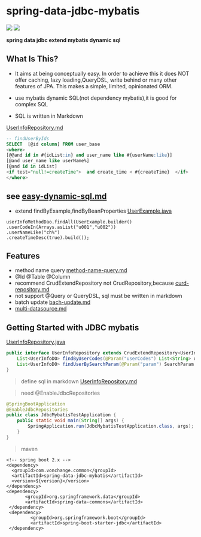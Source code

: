 # spring-data-jdbc-mybatis

![](https://img.shields.io/maven-central/v/com.vonchange.common/spring-data-jdbc-mybatis.svg?label=Maven%20Central)
[![](https://img.shields.io/github/stars/vonchange/spring-data-jdbc-mybatis.svg?style=social)
](https://github.com/VonChange/spring-data-jdbc-mybatis)

**spring data jdbc extend mybatis dynamic sql**
## What Is This?
* It aims at being conceptually easy. In order to achieve this it does NOT offer caching, lazy loading,QueryDSL, write behind or many other features of JPA. This makes  a simple, limited, opinionated ORM.

* use mybatis dynamic SQL(not dependency mybatis),it is good for complex SQL

* SQL is  written in Markdown


[UserInfoRepository.md](spring-data-jdbc-mybatis-demo%2Fsrc%2Fmain%2Fresources%2Fsql%2FUserInfoRepository.md)

```sql
-- findUserByIds
SELECT  [@id column] FROM user_base 
<where> 
[@@and id in #{idList:in} and user_name like #{userName:like}]
[@and user_name like userName%]
[@and id in idList]
<if test="null!=createTime">  and create_time < #{createTime}  </if>
</where>
```
## see  [easy-dynamic-sql.md](easy-dynamic-sql.md)

* extend findByExample,findByBeanProperties [UserExample.java](spring-data-jdbc-mybatis-demo%2Fsrc%2Ftest%2Fjava%2Fcom%2Fvonchange%2Fnine%2Fdemo%2Fdao%2FUserExample.java)
```
userInfoMethodDao.findAll(UserExample.builder()
.userCodeIn(Arrays.asList("u001","u002"))
.userNameLike("ch%")
.createTimeDesc(true).build());
```

## Features
* method name query [method-name-query.md](method-name-query.md)
* @Id @Table @Column
* recommend CrudExtendRepository not CrudRepository,because [curd-repository.md](curd-repository.md)
* not support @Query or QueryDSL, sql must be written in markdown
* batch update [bach-update.md](bach-update.md)
* [multi-datasource.md](multi-datasource.md)

## Getting Started with JDBC mybatis

[UserInfoRepository.java](spring-data-jdbc-mybatis-demo%2Fsrc%2Fmain%2Fjava%2Fcom%2Fvonchange%2Fnine%2Fdemo%2Fdao%2FUserInfoRepository.java)
```java
public interface UserInfoRepository extends CrudExtendRepository<UserInfoDO, Long> {
    List<UserInfoDO> findByUserCodes(@Param("userCodes") List<String> userCodes);
    List<UserInfoDO> findUserBySearchParam(@Param("param") SearchParam searchParam);
}
```
> define sql in markdown [UserInfoRepository.md](spring-data-jdbc-mybatis-demo%2Fsrc%2Fmain%2Fresources%2Fsql%2FUserInfoRepository.md)

> need  @EnableJdbcRepositories
```java
@SpringBootApplication
@EnableJdbcRepositories
public class JdbcMybatisTestApplication {
    public static void main(String[] args) {
        SpringApplication.run(JdbcMybatisTestApplication.class, args);
    }
}
```
> maven
```
<!-- spring boot 2.x -->
<dependency>
  <groupId>com.vonchange.common</groupId>
  <artifactId>spring-data-jdbc-mybatis</artifactId>
  <version>${version}</version>
</dependency>
<dependency>
       <groupId>org.springframework.data</groupId>
       <artifactId>spring-data-commons</artifactId>
 </dependency>
 <dependency>
         <groupId>org.springframework.boot</groupId>
         <artifactId>spring-boot-starter-jdbc</artifactId>
 </dependency>

```


